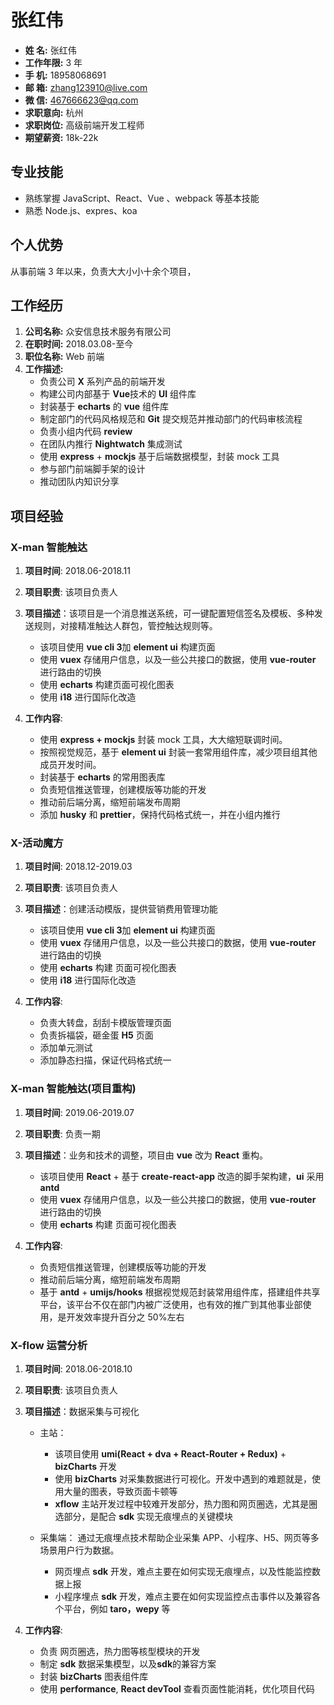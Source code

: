 # 张红伟

-   **姓 名:** 张红伟
-   **工作年限:** 3 年
-   **手 机:** 18958068691
-   **邮 箱:** zhang123910@live.com
-   **微 信:** 467666623@qq.com
-   **求职意向:** 杭州
-   **求职岗位:** 高级前端开发工程师
-   **期望薪资:** 18k-22k

## 专业技能

-   熟练掌握 JavaScript、React、Vue 、webpack 等基本技能
-   熟悉 Node.js、expres、koa

## 个人优势

从事前端 3 年以来，负责大大小小十余个项目，

## 工作经历

1. **公司名称:** 众安信息技术服务有限公司
2. **在职时间:** 2018.03.08-至今
3. **职位名称:** Web 前端
4. **工作描述:**
    - 负责公司 **X** 系列产品的前端开发
    - 构建公司内部基于 **Vue**技术的 **UI** 组件库
    - 封装基于 **echarts** 的 **vue** 组件库
    - 制定部门的代码风格规范和 **Git** 提交规范并推动部门的代码审核流程
    - 负责小组内代码 **review**
    - 在团队内推行 **Nightwatch** 集成测试
    - 使用 **express** + **mockjs** 基于后端数据模型，封装 mock 工具
    - 参与部门前端脚手架的设计
    - 推动团队内知识分享

## 项目经验

### X-man 智能触达

1. **项目时间**: 2018.06-2018.11
2. **项目职责**: 该项目负责人
3. **项目描述**：该项目是一个消息推送系统，可一键配置短信签名及模板、多种发送规则，对接精准触达人群包，管控触达规则等。

    - 该项目使用 **vue cli 3**加 **element ui** 构建页面
    - 使用 **vuex** 存储用户信息，以及一些公共接口的数据，使用 **vue-router** 进行路由的切换
    - 使用 **echarts** 构建页面可视化图表
    - 使用 **i18** 进行国际化改造

4. **工作内容**:

    - 使用 **express + mockjs** 封装 mock 工具，大大缩短联调时间。
    - 按照视觉规范，基于 **element ui** 封装一套常用组件库，减少项目组其他成员开发时间。
    - 封装基于 **echarts** 的常用图表库
    - 负责短信推送管理，创建模版等功能的开发
    - 推动前后端分离，缩短前端发布周期
    - 添加 **husky** 和 **prettier**，保持代码格式统一，并在小组内推行

### X-活动魔方

1. **项目时间**: 2018.12-2019.03
2. **项目职责**: 该项目负责人
3. **项目描述**：创建活动模版，提供营销费用管理功能

    - 该项目使用 **vue cli 3**加 **element ui** 构建页面
    - 使用 **vuex** 存储用户信息，以及一些公共接口的数据，使用 **vue-router** 进行路由的切换
    - 使用 **echarts** 构建 页面可视化图表
    - 使用 **i18** 进行国际化改造

4. **工作内容**:

    - 负责大转盘，刮刮卡模版管理页面
    - 负责拆福袋，砸金蛋 **H5** 页面
    - 添加单元测试
    - 添加静态扫描，保证代码格式统一

### X-man 智能触达(项目重构)

1. **项目时间**: 2019.06-2019.07
2. **项目职责**: 负责一期
3. **项目描述**：业务和技术的调整，项目由 **vue** 改为 **React** 重构。

    - 该项目使用 **React** + 基于 **create-react-app** 改造的脚手架构建，**ui** 采用 **antd**
    - 使用 **vuex** 存储用户信息，以及一些公共接口的数据，使用 **vue-router** 进行路由的切换
    - 使用 **echarts** 构建 页面可视化图表

4. **工作内容**:

    - 负责短信推送管理，创建模版等功能的开发
    - 推动前后端分离，缩短前端发布周期
    - 基于 **antd** + **umijs/hooks** 根据视觉规范封装常用组件库，搭建组件共享平台，该平台不仅在部门内被广泛使用，也有效的推广到其他事业部使用，是开发效率提升百分之 50%左右

### X-flow 运营分析

1. **项目时间**: 2018.06-2018.10
2. **项目职责**: 该项目负责人
3. **项目描述**：数据采集与可视化

    - 主站：

        - 该项目使用 **umi(React + dva + React-Router + Redux)** + **bizCharts** 开发
        - 使用 **bizCharts** 对采集数据进行可视化。开发中遇到的难题就是，使用大量的图表，导致页面卡顿等
        - **xflow** 主站开发过程中较难开发部分，热力图和网页圈选，尤其是圈选部分，是配合 **sdk** 实现无痕埋点的关键模块

    - 采集端： 通过无痕埋点技术帮助企业采集 APP、小程序、H5、网页等多场景用户行为数据。
        - 网页埋点 **sdk** 开发，难点主要在如何实现无痕埋点，以及性能监控数据上报
        - 小程序埋点 **sdk** 开发，难点主要在如何实现监控点击事件以及兼容各个平台，例如 **taro，wepy** 等

4. **工作内容**:

    - 负责 网页圈选，热力图等核型模块的开发
    - 制定 **sdk** 数据采集模型，以及**sdk**的兼容方案
    - 封装 **bizCharts** 图表组件库
    - 使用 **performance**, **React devTool** 查看页面性能消耗，优化项目代码
